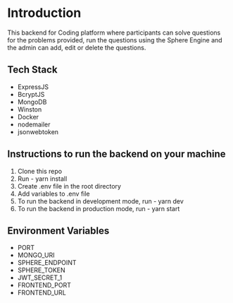 # Introduction
This backend for Coding platform where participants can solve questions for the problems provided, run the questions
using the Sphere Engine and the admin can add, edit or delete the questions.

## Tech Stack
<ul>
    <li>ExpressJS</li>
    <li>BcryptJS</li>
    <li>MongoDB</li>
    <li>Winston</li>
    <li>Docker</li>
    <li>nodemailer</li>
    <li>jsonwebtoken</li>
</ul>

## Instructions to run the backend on your machine
<ol>
    <li>Clone this repo</li>
    <li>Run - yarn install</li>
    <li>Create .env file in the root directory</li>
    <li>Add variables to .env file</li>
    <li>To run the backend in development mode, run - yarn dev</li>
    <li>To run the backend in production mode, run - yarn start</li>
</ol>

## Environment Variables

<ul>
    <li>PORT</li>
    <li>MONGO_URI</li>
    <li>SPHERE_ENDPOINT</li>
    <li>SPHERE_TOKEN</li>
    <li>JWT_SECRET_1</li>
    <li>FRONTEND_PORT </li>
    <li>FRONTEND_URL </li>
</ul>